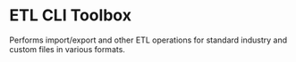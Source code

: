 # ETL CLI Toolbox

Performs import/export and other ETL operations for standard industry and custom files in various formats.
